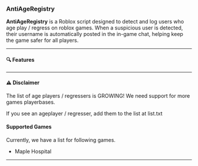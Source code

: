 ### AntiAgeRegistry

**AntiAgeRegistry** is a Roblox script designed to detect and log users who age play / regress on roblox games. When a suspicious user is detected, their username is automatically posted in the in-game chat, helping keep the game safer for all players.

---

#### 🔍 Features


---

#### ⚠️ Disclaimer

The list of age players / regressers is GROWING! We need support for more games playerbases.

If you see an ageplayer / regresser, add them to the list at list.txt


#### Supported Games

Currently, we have a list for following games.
- Maple Hospital

---

